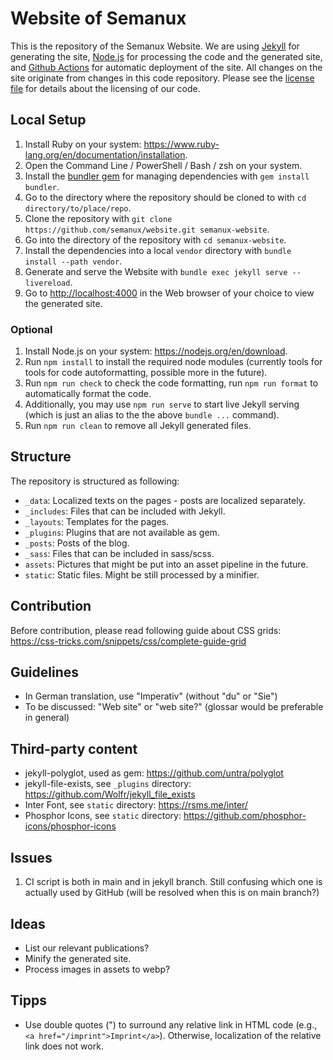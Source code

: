 # Website of Semanux

This is the repository of the Semanux Website. We are using [Jekyll](https://jekyllrb.com) for generating the site, [Node.js](https://nodejs.org/en) for processing the code and the generated site, and [Github Actions](https://github.com/features/actions) for automatic deployment of the site. All changes on the site originate from changes in this code repository. Please see the [license file](./LICENSE) for details about the licensing of our code.

## Local Setup

1. Install Ruby on your system: <https://www.ruby-lang.org/en/documentation/installation>.
1. Open the Command Line / PowerShell / Bash / zsh on your system.
1. Install the [bundler gem](https://bundler.io) for managing dependencies with `gem install bundler`.
1. Go to the directory where the repository should be cloned to with `cd directory/to/place/repo`.
1. Clone the repository with `git clone https://github.com/semanux/website.git semanux-website`.
1. Go into the directory of the repository with `cd semanux-website`.
1. Install the dependencies into a local `vendor` directory with `bundle install --path vendor`.
1. Generate and serve the Website with `bundle exec jekyll serve --livereload`.
1. Go to <http://localhost:4000> in the Web browser of your choice to view the generated site.

### Optional

1. Install Node.js on your system: <https://nodejs.org/en/download>.
1. Run `npm install` to install the required node modules (currently tools for tools for code autoformatting, possible more in the future).
1. Run `npm run check` to check the code formatting, run `npm run format` to automatically format the code.
1. Additionally, you may use `npm run serve` to start live Jekyll serving (which is just an alias to the the above `bundle ...` command).
1. Run `npm run clean` to remove all Jekyll generated files.

## Structure

The repository is structured as following:
- `_data`: Localized texts on the pages - posts are localized separately.
- `_includes`: Files that can be included with Jekyll.
- `_layouts`: Templates for the pages.
- `_plugins`: Plugins that are not available as gem.
- `_posts`: Posts of the blog.
- `_sass`: Files that can be included in sass/scss.
- `assets`: Pictures that might be put into an asset pipeline in the future.
- `static`: Static files. Might be still processed by a minifier.

## Contribution

Before contribution, please read following guide about CSS grids: <https://css-tricks.com/snippets/css/complete-guide-grid>

## Guidelines

- In German translation, use "Imperativ" (without "du" or "Sie")
- To be discussed: "Web site" or "web site?" (glossar would be preferable in general)

## Third-party content

- jekyll-polyglot, used as gem: <https://github.com/untra/polyglot>
- jekyll-file-exists, see `_plugins` directory: <https://github.com/Wolfr/jekyll_file_exists>
- Inter Font, see `static` directory: <https://rsms.me/inter/>
- Phosphor Icons, see `static` directory: <https://github.com/phosphor-icons/phosphor-icons>

## Issues

1. CI script is both in main and in jekyll branch. Still confusing which one is actually used by GitHub (will be resolved when this is on main branch?)

## Ideas

- List our relevant publications?
- Minify the generated site.
- Process images in assets to webp?

## Tipps

- Use double quotes (") to surround any relative link in HTML code (e.g., `<a href="/imprint">Imprint</a>`). Otherwise, localization of the relative link does not work.
